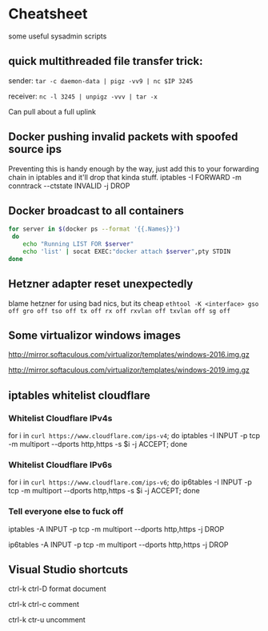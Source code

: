 # Cheatsheet
some useful sysadmin scripts


## quick multithreaded file transfer trick:

sender:
`tar -c daemon-data | pigz -vv9 | nc $IP 3245`

receiver:
`nc -l 3245 | unpigz -vvv | tar -x`

Can pull about a full uplink

## Docker pushing invalid packets with spoofed source ips
Preventing this is handy enough by the way, just add this to your forwarding chain in iptables and it'll drop that kinda stuff. iptables -I FORWARD -m conntrack --ctstate INVALID -j DROP

## Docker broadcast to all containers
```bash
for server in $(docker ps --format '{{.Names}}')
 do
    echo "Running LIST FOR $server"
    echo 'list' | socat EXEC:"docker attach $server",pty STDIN
done
```

## Hetzner adapter reset unexpectedly
blame hetzner for using bad nics, but its cheap
`ethtool -K <interface> gso off gro off tso off tx off rx off rxvlan off txvlan off sg off`

## Some virtualizor windows images
http://mirror.softaculous.com/virtualizor/templates/windows-2016.img.gz

http://mirror.softaculous.com/virtualizor/templates/windows-2019.img.gz

## iptables whitelist cloudflare
### Whitelist Cloudflare IPv4s
for i in `curl https://www.cloudflare.com/ips-v4`; do iptables -I INPUT -p tcp -m multiport --dports http,https -s $i -j ACCEPT; done
### Whitelist Cloudflare IPv6s
for i in `curl https://www.cloudflare.com/ips-v6`; do ip6tables -I INPUT -p tcp -m multiport --dports http,https -s $i -j ACCEPT; done

### Tell everyone else to fuck off
iptables -A INPUT -p tcp -m multiport --dports http,https -j DROP

ip6tables -A INPUT -p tcp -m multiport --dports http,https -j DROP


## Visual Studio shortcuts
ctrl-k ctrl-D format document

ctrl-k ctrl-c comment

ctrl-k ctr-u uncomment
